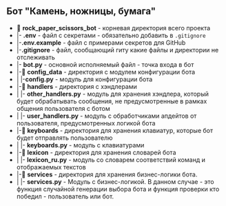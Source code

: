 ## Бот "Камень, ножницы, бумага"

*   📁 **rock\_paper\_scissors\_bot** - корневая директория всего проекта
*  |- **.env** - файл с секретами - обязательно добавить в `.gitignore`
*  |-**.env.example** - файл с примерами секретов для GitHub
*  |-**.gitignore** - файл, сообщающий гиту какие файлы и директории не отслеживать
*  |- **bot.py** - основной исполняемый файл - точка входа в бот
*  |-📁 **config\_data** - директория с модулем конфигурации бота
*  | |-**config.py** - модуль для конфигурации бота
*  |-📁 **handlers** - директория с хэндлерами
*  | |- **other\_handlers.py** - модуль для хранения хэндлера, который будет обрабатывать сообщения, не предусмотренные в рамках общения пользователя с ботом
*  | |- **user\_handlers.py** - модуль с обработчиками апдейтов от пользователя, предусмотренных логикой бота
*  |-📁 **keyboards** - директория для хранения клавиатур, которые бот будет отправлять пользователю
*  | |- **keyboards.py** - модуль с клавиатурами
*  |-📁 **lexicon** - директория для хранения словарей бота
*  | |- **lexicon\_ru.py** - модуль со словарем соответствий команд и отображаемых текстов
*  |-📁 **services** - директория для хранения бизнес-логики бота.
*  | |- **services.py** - Модуль с бизнес-логикой. В данном случае - это функция случайной генерации выбора бота и функция проверки кто победил - пользователь или бот.